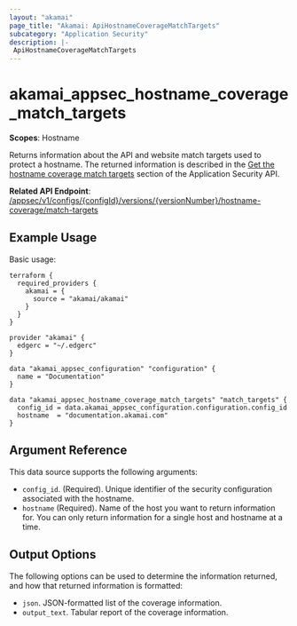 ```yaml
---
layout: "akamai"
page_title: "Akamai: ApiHostnameCoverageMatchTargets"
subcategory: "Application Security"
description: |-
 ApiHostnameCoverageMatchTargets
---
```


# akamai_appsec_hostname_coverage_match_targets

**Scopes**: Hostname

Returns information about the API and website match targets used to protect a hostname. The returned information is described in the [Get the hostname coverage match targets](https://developer.akamai.com/api/cloud_security/application_security/v1.html#getfailoverhostnames) section of the Application Security API.

**Related API Endpoint**: [/appsec/v1/configs/{configId}/versions/{versionNumber}/hostname-coverage/match-targets](https://techdocs.akamai.com/application-security/reference/get-coverage-match-targets)

## Example Usage

Basic usage:

```
terraform {
  required_providers {
    akamai = {
      source = "akamai/akamai"
    }
  }
}

provider "akamai" {
  edgerc = "~/.edgerc"
}

data "akamai_appsec_configuration" "configuration" {
  name = "Documentation"
}

data "akamai_appsec_hostname_coverage_match_targets" "match_targets" {
  config_id = data.akamai_appsec_configuration.configuration.config_id
  hostname  = "documentation.akamai.com"
}
```

## Argument Reference

This data source supports the following arguments:

- `config_id`. (Required). Unique identifier of the security configuration associated with the hostname.
- `hostname` (Required). Name of the host you want to return information for. You can only return information for a single host and hostname at a time.

## Output Options

The following options can be used to determine the information returned, and how that returned information is formatted:

- `json`. JSON-formatted list of the coverage information.
- `output_text`. Tabular report of the coverage information.